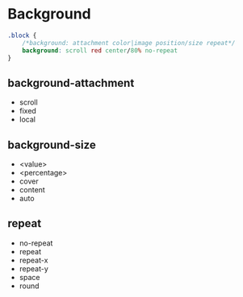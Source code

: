 # Background
```css
.block {
    /*background: attachment color|image position/size repeat*/
    background: scroll red center/80% no-repeat
}
```

## background-attachment
- scroll
- fixed
- local

## background-size
- \<value\>
- \<percentage\>
- cover
- content
- auto

## repeat
- no-repeat
- repeat
- repeat-x
- repeat-y
- space
- round
